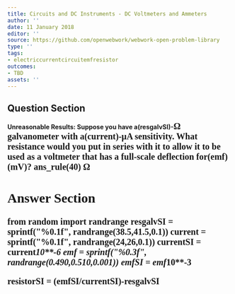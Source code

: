 ```yaml
---
title: Circuits and DC Instruments - DC Voltmeters and Ammeters
author: ''
date: 11 January 2018
editor: ''
source: https://github.com/openwebwork/webwork-open-problem-library
type: ''
tags:
- electriccurrentcircuitemfresistor
outcomes:
- TBD
assets: ''
---
```


## Question Section 

<b>
<b>Unreasonable Results:<b> Suppose you have a(resgalvSI)-<span style="font-family: 'Times'; font-size: 20px";>&Omega;<span> galvanometer with a(current)-<span style="font-family: 'Times'; font-size: 20px";>&mu;A<span> sensitivity.
What resistance would you put in series with it to allow it to be used as a voltmeter that has a full-scale deflection for(emf)(mV)?
ans_rule(40) <span style="font-family: 'Times'; font-size: 20px";>&Omega;<span>


## Answer Section

from random import randrange
resgalvSI = sprintf("%0.1f", randrange(38.5,41.5,0.1))
current = sprintf("%0.1f", randrange(24,26,0.1))
currentSI = current*10**-6
emf = sprintf("%0.3f", randrange(0.490,0.510,0.001))
emfSI = emf*10**-3

resistorSI = (emfSI/currentSI)-resgalvSI